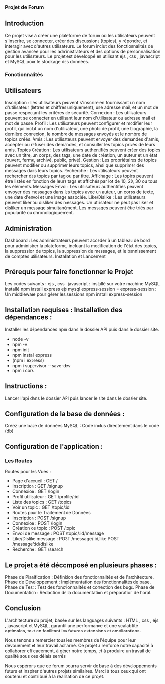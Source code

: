 ### Projet de Forum
## Introduction
Ce projet vise à créer une plateforme de forum où les utilisateurs peuvent s'inscrire, se connecter, créer des discussions (topics), y répondre, et interagir avec d'autres utilisateurs. Le forum inclut des fonctionnalités de gestion avancée pour les administrateurs et des options de personnalisation pour les utilisateurs. Le projet est développé en utilisant ejs , css , javascript et MySQL pour le stockage des données.

### Fonctionnalités
## Utilisateurs
Inscription : Les utilisateurs peuvent s'inscrire en fournissant un nom d'utilisateur (lettres et chiffres uniquement), une adresse mail, et un mot de passe respectant les critères de sécurité.
Connexion : Les utilisateurs peuvent se connecter en utilisant leur nom d'utilisateur ou adresse mail et mot de passe.
Profil : Les utilisateurs peuvent configurer et modifier leur profil, qui inclut un nom d'utilisateur, une photo de profil, une biographie, la dernière connexion, le nombre de messages envoyés et le nombre de topics créés.
Amis : Les utilisateurs peuvent envoyer des demandes d'amis, accepter ou refuser des demandes, et consulter les topics privés de leurs amis.
Topics
Création : Les utilisateurs authentifiés peuvent créer des topics avec un titre, un corps, des tags, une date de création, un auteur et un état (ouvert, fermé, archivé, public, privé).
Gestion : Les propriétaires de topics peuvent modifier ou supprimer leurs topics, ainsi que supprimer des messages dans leurs topics.
Recherche : Les utilisateurs peuvent rechercher des topics par tag ou par titre.
Affichage : Les topics peuvent être listés en fonction de leurs tags et affichés par lot de 10, 20, 30 ou tous les éléments.
Messages
Envoi : Les utilisateurs authentifiés peuvent envoyer des messages dans les topics avec un auteur, un corps de texte, une date d'envoi et une image associée.
Like/Dislike : Les utilisateurs peuvent liker ou disliker des messages. Un utilisateur ne peut pas liker et disliker un message simultanément. Les messages peuvent être triés par popularité ou chronologiquement.

## Administration
Dashboard : Les administrateurs peuvent accéder à un tableau de bord pour administrer la plateforme, incluant la modification de l'état des topics, la suppression de topics, la suppression de messages, et le bannissement de comptes utilisateurs.
Installation et Lancement

## Prérequis pour faire fonctionner le Projet 
Les codes suivants : ejs , css , javascript : installé sur votre machine
MySQL installé 
npm install express ejs mysql express-session = express-session : Un middleware pour gérer les sessions
npm install express-session


## Installation requises :  Installation des dépendances :
Installer les dépendances npm dans le dossier API puis dans le dossier site.
- node -v
- npm -v
- npm init
- npm install express
- (npm i express)
- npm i supervisor --save-dev
- npm i cors

## Instructions :
Lancer l'api dans le dossier API puis lancer le site dans le dossier site.

## Configuration de la base de données :
Créez une base de données MySQL :
Code inclus directement dans le code (db)

## Configuration de l'application :

### Les Routes
Routes pour les Vues :
- Page d'accueil : GET /
- Inscription : GET /signup
- Connexion : GET /login
- Profil utilisateur : GET /profile/:id
- Liste des topics : GET /topics
- Voir un topic : GET /topic/:id
- Routes pour le Traitement de Données
- Inscription : POST /signup
- Connexion : POST /login
- Création de topic : POST /topic
- Envoi de message : POST /topic/:id/message
- Like/Dislike message : POST /message/:id/like POST /message/:id/dislike
- Recherche : GET /search

## Le projet a été décomposé en plusieurs phases :

Phase de Planification : Définition des fonctionnalités et de l'architecture.
Phase de Développement : Implémentation des fonctionnalités de base.
Phase de Test : Test des fonctionnalités et correction des bugs.
Phase de Documentation : Rédaction de la documentation et préparation de l'oral.

## Conclusion

L'architecture du projet, basée sur les languages suivants : HTML , css , ejs , javascript et MySQL, garantit une performance et une scalabilité optimales, tout en facilitant les futures extensions et améliorations.

Nous tenons à remercier tous les membres de l'équipe pour leur dévouement et leur travail acharné. Ce projet a renforcé notre capacité à collaborer efficacement, à gérer notre temps, et à produire un travail de qualité sous des délais serrés.

Nous espérons que ce forum pourra servir de base à des développements futurs et inspirer d'autres projets similaires. Merci à tous ceux qui ont soutenu et contribué à la réalisation de ce projet.
